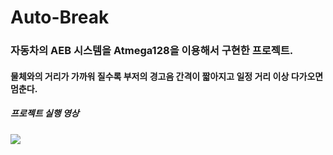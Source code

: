 # Auto-Break

### 자동차의 AEB 시스템을 Atmega128을 이용해서 구현한 프로젝트.
#### 물체와의 거리가 가까워 질수록 부저의 경고음 간격이 짧아지고 일정 거리 이상 다가오면 멈춘다.

##### 프로젝트 실행 영상

<img src="https://github.com/qkrdlsdn/Auto-Break/issues/2#issue-1268946792">
